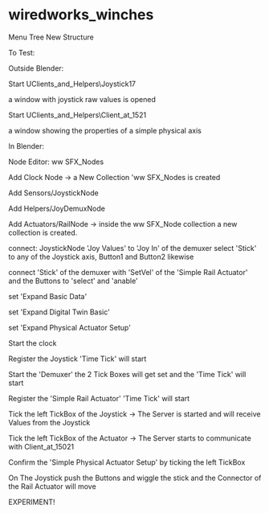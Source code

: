 # wiredworks_winches

Menu Tree New Structure

To Test:

Outside Blender:

Start UClients_and_Helpers\Joystick17

a window with joystick raw values is opened  

Start UClients_and_Helpers\Client_at_1521

a window showing the properties of a simple physical axis

In Blender:

Node Editor: ww SFX_Nodes

Add Clock Node    -> a New Collection 'ww SFX_Nodes is created

Add Sensors/JoystickNode

Add Helpers/JoyDemuxNode

Add Actuators/RailNode -> inside the ww SFX_Node collection a new collection is created.

connect: JoystickNode 'Joy Values' to 'Joy In' of the demuxer select 'Stick' to any of the Joystick axis, Button1 and Button2 likewise

connect 'Stick' of the demuxer with 'SetVel' of the 'Simple Rail Actuator' and the Buttons to 'select' and 'anable'

set 'Expand Basic Data'

set 'Expand Digital Twin Basic'

set 'Expand Physical Actuator Setup'

Start the clock

Register the Joystick  'Time Tick' will start

Start the 'Demuxer'  the 2 Tick Boxes will get set and the 'Time Tick' will start 

Register the 'Simple Rail Actuator' 'Time Tick' will start

Tick the left TickBox of the Joystick -> The Server is started and will receive Values from the Joystick 

Tick the left TickBox of the Actuator -> The Server starts to communicate with Client_at_15021

Confirm the 'Simple Physical Actuator Setup' by ticking the left TickBox


On The Joystick push the Buttons and wiggle the stick and the Connector of the Rail Actuator will move

EXPERIMENT!





